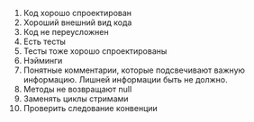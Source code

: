 1. Код хорошо спроектирован
2. Хороший внешний вид кода
3. Код не переусложнен
4. Есть тесты
5. Тесты тоже хорошо спроектированы
6. Нэйминги
7. Понятные комментарии, которые подсвечивают важную информацию. Лишней информации быть
не должно.
8. Методы не возвращают null
9. Заменять циклы стримами
10. Проверить следование конвенции